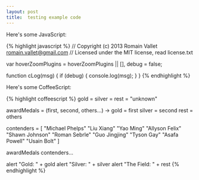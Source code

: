 ```yaml
---
layout: post
title:  testing example code
---
```


Here's some JavaScript:

{% highlight javascript %}
// Copyright (c) 2013 Romain Vallet <romain.vallet@gmail.com>
// Licensed under the MIT license, read license.txt

var hoverZoomPlugins = hoverZoomPlugins || [],
    debug = false;

function cLog(msg) {
    if (debug) {
        console.log(msg);
    }
}
{% endhighlight %}

Here's some CoffeeScript:

{% highlight coffeescript %}
gold = silver = rest = "unknown"

awardMedals = (first, second, others...) ->
  gold   = first
  silver = second
  rest   = others

contenders = [
  "Michael Phelps"
  "Liu Xiang"
  "Yao Ming"
  "Allyson Felix"
  "Shawn Johnson"
  "Roman Sebrle"
  "Guo Jingjing"
  "Tyson Gay"
  "Asafa Powell"
  "Usain Bolt"
]

awardMedals contenders...

alert "Gold: " + gold
alert "Silver: " + silver
alert "The Field: " + rest
{% endhighlight %}